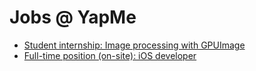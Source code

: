 # Jobs @ YapMe

- [Student internship: Image processing with GPUImage](GPUImage-Internship.md)
- [Full-time position (on-site): iOS developer](iOS-dev.md)
